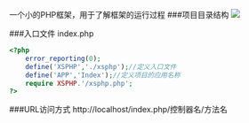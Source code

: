一个小的PHP框架，用于了解框架的运行过程
###项目目录结构
![](http://ww2.sinaimg.cn/large/8ef7c851gw1eqn2818i76j20kq0glmyn.jpg)

###入口文件 index.php
```php
<?php
    error_reporting(0);
    define('XSPHP','./xsphp');//定义入口文件
    define('APP','Index');//定义项目的应用名称
    require XSPHP.'/xsphp.php';
?>
```
###URL访问方式
http://localhost/index.php/控制器名/方法名
